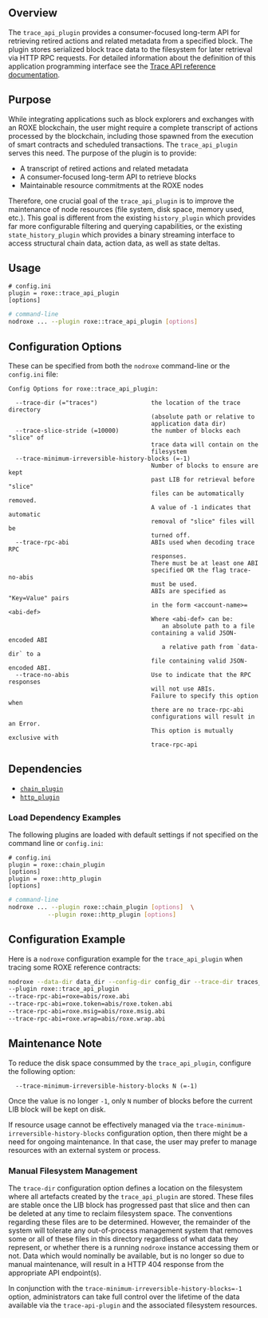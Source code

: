 
## Overview

The `trace_api_plugin` provides a consumer-focused long-term API for retrieving retired actions and related metadata from a specified block. The plugin stores serialized block trace data to the filesystem for later retrieval via HTTP RPC requests. For detailed information about the definition of this application programming interface see the [Trace API reference documentation](api-reference/index.md).

## Purpose

While integrating applications such as block explorers and exchanges with an ROXE blockchain, the user might require a complete transcript of actions processed by the blockchain, including those spawned from the execution of smart contracts and scheduled transactions. The `trace_api_plugin` serves this need. The purpose of the plugin is to provide:

* A transcript of retired actions and related metadata
* A consumer-focused long-term API to retrieve blocks
* Maintainable resource commitments at the ROXE nodes

Therefore, one crucial goal of the `trace_api_plugin` is to improve the maintenance of node resources (file system, disk space, memory used, etc.). This goal is different from the existing `history_plugin` which provides far more configurable filtering and querying capabilities, or the existing `state_history_plugin` which provides a binary streaming interface to access structural chain data, action data, as well as state deltas.

## Usage

```console
# config.ini
plugin = roxe::trace_api_plugin
[options]
```
```sh
# command-line
nodroxe ... --plugin roxe::trace_api_plugin [options]
```

## Configuration Options

These can be specified from both the `nodroxe` command-line or the `config.ini` file:

```console
Config Options for roxe::trace_api_plugin:

  --trace-dir (="traces")               the location of the trace directory
                                        (absolute path or relative to
                                        application data dir)
  --trace-slice-stride (=10000)         the number of blocks each "slice" of
                                        trace data will contain on the
                                        filesystem
  --trace-minimum-irreversible-history-blocks (=-1)
                                        Number of blocks to ensure are kept
                                        past LIB for retrieval before "slice"
                                        files can be automatically removed.
                                        A value of -1 indicates that automatic
                                        removal of "slice" files will be
                                        turned off.
  --trace-rpc-abi                       ABIs used when decoding trace RPC
                                        responses.
                                        There must be at least one ABI
                                        specified OR the flag trace-no-abis
                                        must be used.
                                        ABIs are specified as "Key=Value" pairs
                                        in the form <account-name>=<abi-def>
                                        Where <abi-def> can be:
                                           an absolute path to a file
                                        containing a valid JSON-encoded ABI
                                           a relative path from `data-dir` to a
                                        file containing valid JSON-encoded ABI.
  --trace-no-abis                       Use to indicate that the RPC responses
                                        will not use ABIs.
                                        Failure to specify this option when
                                        there are no trace-rpc-abi
                                        configurations will result in an Error.
                                        This option is mutually exclusive with
                                        trace-rpc-api
```

## Dependencies

* [`chain_plugin`](../chain_plugin/index.md)
* [`http_plugin`](../http_plugin/index.md)

### Load Dependency Examples

The following plugins are loaded with default settings if not specified on the command line or `config.ini`:

```console
# config.ini
plugin = roxe::chain_plugin
[options]
plugin = roxe::http_plugin 
[options]
```
```sh
# command-line
nodroxe ... --plugin roxe::chain_plugin [options]  \
           --plugin roxe::http_plugin [options]
```

## Configuration Example

Here is a `nodroxe` configuration example for the `trace_api_plugin` when tracing some ROXE reference contracts:

```sh
nodroxe --data-dir data_dir --config-dir config_dir --trace-dir traces_dir
--plugin roxe::trace_api_plugin 
--trace-rpc-abi=roxe=abis/roxe.abi 
--trace-rpc-abi=roxe.token=abis/roxe.token.abi 
--trace-rpc-abi=roxe.msig=abis/roxe.msig.abi 
--trace-rpc-abi=roxe.wrap=abis/roxe.wrap.abi
```

## Maintenance Note

To reduce the disk space consummed by the `trace_api_plugin`, configure the following option: 

```console
  --trace-minimum-irreversible-history-blocks N (=-1) 
```

Once the value is no longer `-1`, only `N` number of blocks before the current LIB block will be kept on disk.

If resource usage cannot be effectively managed via the `trace-minimum-irreversible-history-blocks` configuration option, then there might be a need for ongoing maintenance. In that case, the user may prefer to manage resources with an external system or process.

### Manual Filesystem Management

The `trace-dir` configuration option defines a location on the filesystem where all artefacts created by the `trace_api_plugin` are stored. These files are stable once the LIB block has progressed past that slice and then can be deleted at any time to reclaim filesystem space. The conventions regarding these files are to be determined. However, the remainder of the system will tolerate any out-of-process management system that removes some or all of these files in this directory regardless of what data they represent, or whether there is a running `nodroxe` instance accessing them or not.  Data which would nominally be available, but is no longer so due to manual maintenance, will result in a HTTP 404 response from the appropriate API endpoint(s).

In conjunction with the `trace-minimum-irreversible-history-blocks=-1` option, administrators can take full control over the lifetime of the data available via the `trace-api-plugin` and the associated filesystem resources. 
